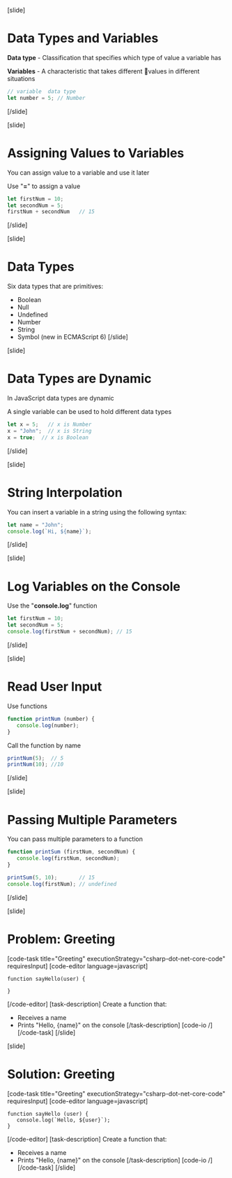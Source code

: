 [slide]
# Data Types and Variables
**Data type** - Classification that specifies which type of value a variable has

**Variables** - A characteristic that takes different values in different situations
```js
// variable  data type
let number = 5; // Number
```
[/slide]

[slide]
# Assigning Values to Variables
You can assign value to a variable and use it later

Use "**=**" to assign a value

```js
let firstNum = 10;
let secondNum = 5;
firstNum + secondNum   // 15
```
[/slide]

[slide]
# Data Types
Six data types that are primitives:

* Boolean         
* Null                
* Undefined    
* Number        
* String            
* Symbol (new in ECMAScript 6)
[/slide]

[slide]
# Data Types are Dynamic
In JavaScript data types are dynamic

A single variable can be used to hold different data types

```js
let x = 5;   // x is Number
x = "John";  // x is String
x = true;  // x is Boolean
```
[/slide]

[slide]
# String Interpolation
You can insert a variable in a string using the following syntax:

```js
let name = "John"; 
console.log(`Hi, ${name}`);
```
[/slide]

[slide]
# Log Variables on the Console
Use the "**console.log**" function

```js
let firstNum = 10;
let secondNum = 5;
console.log(firstNum + secondNum); // 15
```
[/slide]

[slide]
# Read User Input
Use functions

```js
function printNum (number) {
   console.log(number);
}
```

Call the function by name

```js
printNum(5);  // 5
printNum(10); //10
```

[/slide]

[slide]
# Passing Multiple Parameters
You can pass multiple parameters to a function

```js
function printSum (firstNum, secondNum) {
   console.log(firstNum, secondNum);
}

printSum(5, 10);       // 15
console.log(firstNum); // undefined
```

[/slide]

[slide]
# Problem: Greeting
[code-task title="Greeting" executionStrategy="csharp-dot-net-core-code" requiresInput]
[code-editor language=javascript]
```
function sayHello(user) {
    
}
```
[/code-editor]
[task-description]
Create a function that:

* Receives a name
* Prints "Hello, {name}" on the console
[/task-description]
[code-io /]
[/code-task]
[/slide]

[slide]
# Solution: Greeting
[code-task title="Greeting" executionStrategy="csharp-dot-net-core-code" requiresInput]
[code-editor language=javascript]
```
function sayHello (user) {
   console.log(`Hello, ${user}`);
}
```
[/code-editor]
[task-description]
Create a function that:

* Receives a name
* Prints "Hello, {name}" on the console
[/task-description]
[code-io /]
[/code-task]
[/slide]

